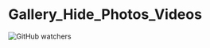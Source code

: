 # Gallery_Hide_Photos_Videos

![GitHub watchers](https://img.shields.io/github/watchers/tasvirrupareliya/Gift_Xchange?label=Visitor%20Count&style=social)

